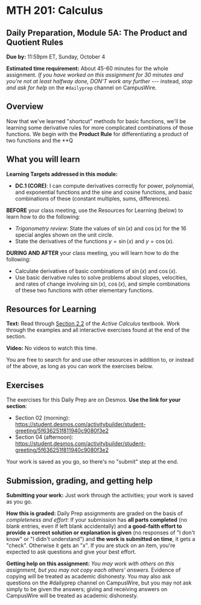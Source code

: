 ﻿# MTH 201: Calculus 

## Daily Preparation, Module 5A: The Product and Quotient Rules 

**Due by:** 11:59pm ET, Sunday, October 4

**Estimated time requirement:** About 45-60 minutes for the whole assignment. *If you have worked on this assignment for 30 minutes and you're not at least halfway done, DON'T work any further* --- instead, *stop and ask for help* on the `#dailyprep` channel on CampusWire. 

## Overview 

Now that we've learned "shortcut" methods for basic functions, we'll be learning some derivative rules for more complicated combinations of those functions. We begin with the **Product Rule** for differentiating a product of two functions and the **Q


## What you will learn 

**Learning Targets addressed in this module:** 

- **DC.1 (CORE)**: I can compute derivatives correctly for power, polynomial, and exponential functions and the sine and cosine functions, and basic combinations of these (constant multiples, sums, differences).

**BEFORE** your class meeting, use the Resources for Learning (below) to learn how to do the following: 

- *Trigonometry review*: State the values of $\sin(x)$ and $\cos(x)$ for the 16 special angles shown on the unit circle. 
- State the derivatives of the functions $y = \sin(x)$ and $y = \cos(x)$. 



**DURING AND AFTER** your class meeting, you will learn how to do the following: 

- Calculate derivatives of basic combinations of $\sin(x)$ and $\cos(x)$. 
- Use basic derivative rules to solve problems about slopes, velocities, and rates of change involving $\sin(x)$, $\cos(x)$, and simple combinations of these two functions with other elementary functions. 


## Resources for Learning

**Text:** Read through [Section 2.2](https://activecalculus.org/single/sec-2-2-sin-cos.html) of the *Active Calculus* textbook. Work through the examples and all interactive exercises found at the end of the section. 

**Video:** No videos to watch this time. 

You are free to search for and use other resources in addition to, or instead of the above, as long as you can work the exercises below.


## Exercises

The exercises for this Daily Prep are on Desmos. **Use the link for your section**: 

- Section 02 (morning): https://student.desmos.com/activitybuilder/student-greeting/5f636251f811940c9080f3e2
- Section 04 (afternoon): https://student.desmos.com/activitybuilder/student-greeting/5f636251f811940c9080f3e2 

Your work is saved as you go, so there's no "submit" step at the end. 

## Submission, grading, and getting help 

**Submitting your work:** Just work through the activities; your work is saved as you go. 

**How this is graded:** Daily Prep assignments are graded on the basis of *completeness and effort*: If your submission has **all parts completed** (no blank entries, even if left blank accidentally) and **a good-faith effort to provide a correct solution or explanation is given** (no responses of "I don't know" or "I didn't understand") and **the work is submitted on time**, it gets a "check". Otherwise it gets an "x". If you are stuck on an item, you're expected to ask questions and give your best effort.  

**Getting help on this assignment:** *You may work with others on this assignment, but you may not copy each others' answers.* Evidence of copying will be treated as academic dishonesty. You may also ask questions on the #dailyprep channel on CampusWire, but you may not ask simply to be given the answers; giving and receiving answers on CampusWire will be treated as academic dishonesty.
<!--stackedit_data:
eyJoaXN0b3J5IjpbLTQyNjg5OTM3XX0=
-->